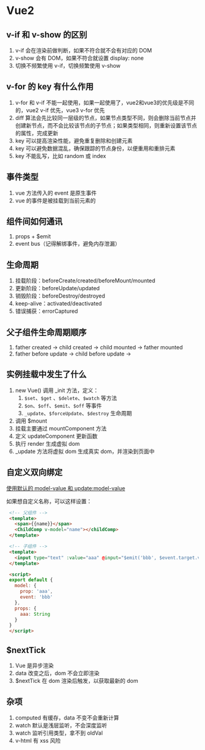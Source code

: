 # Vue2

## v-if 和 v-show 的区别

1. v-if 会在渲染前做判断，如果不符合就不会有对应的 DOM
2. v-show 会有 DOM，如果不符合就设置 display: none
3. 切换不频繁使用 v-if，切换频繁使用 v-show

## v-for 的 key 有什么作用

1. v-for 和 v-if 不能一起使用，如果一起使用了，vue2和vue3的优先级是不同的，vue2 v-if 优先，vue3 v-for 优先
2. diff 算法会先比较同一层级的节点，如果节点类型不同，则会删除当前节点并创建新节点，而不会比较该节点的子节点；如果类型相同，则重新设置该节点的属性，完成更新
3. key 可以提高渲染性能，避免重复删除和创建元素
4. key 可以避免数据混乱，确保跟踪的节点身份，以便重用和重排元素
5. key 不能乱写，比如 random 或 index

## 事件类型

1. vue 方法传入的 event 是原生事件
2. vue 的事件是被挂载到当前元素的

## 组件间如何通讯

1. props + $emit
2. event bus（记得解绑事件，避免内存泄漏）

## 生命周期

1. 挂载阶段：beforeCreate/created/beforeMount/mounted
2. 更新阶段：beforeUpdate/updated
3. 销毁阶段：beforeDestroy/destroyed
4. keep-alive：activated/deactivated
5. 错误捕获：errorCaptured

## 父子组件生命周期顺序

1. father created -> child created -> child mounted -> father mounted
2. father before update -> child before update ->

## 实例挂载中发生了什么

1. new Vue() 调用 _init 方法，定义：
   1. `$set`、`$get` 、`$delete`、`$watch` 等方法
   2. `$on`、`$off`、`$emit`、`$off` 等事件
   3. `_update`、`$forceUpdate`、`$destroy` 生命周期
2. 调用 $mount
3. 挂载主要通过 mountComponent 方法
4. 定义 updateComponent 更新函数
5. 执行 render 生成虚拟 dom
6. _update 方法将虚拟 dom 生成真实 dom，并渲染到页面中

## 自定义双向绑定

[使用默认的 model-value 和 update:model-value](https://cn.vuejs.org/guide/components/v-model)

如果想自定义名称，可以这样设置：

```html
 <!-- 父组件 -->
 <template>
   <span>{{name}}</span>
   <ChildComp v-model="name"></childComp>
 </template>

 <!-- 子组件 -->
 <template>
   <input type="text" :value="aaa" @input="$emit('bbb', $event.target.value)" />
 </template>

 <script>
 export default {
   model: {
     prop: 'aaa',
     event: 'bbb'
   },
   props: {
     aaa: String
   }
 }
 </script>
```

## $nextTick

1. Vue 是异步渲染
2. data 改变之后，dom 不会立即渲染
3. $nextTick 在 dom 渲染后触发，以获取最新的 dom

## 杂项

1. computed 有缓存，data 不变不会重新计算
2. watch 默认是浅层监听，不会深度监听
3. watch 监听引用类型，拿不到 oldVal
4. v-html 有 xss 风险

